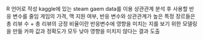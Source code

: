 R 언어로 작성
kaggle에 있는 steam gaem data를 이용
상관관계 분석 후 사용할 반응 변수를 줄임
게임의 가격, 맥 지원 여부, 반응 변수와 상관관계가 높은 특정 장르들은 총 리뷰 수 + 총 리뷰의 긍정 비율이란 반응변수에 영향을 미치는 지를 보기 위한 모델링을 만듦
카파 값과 정확도가 모두 낮아 영향을 미치지 않다는 결과 도출
